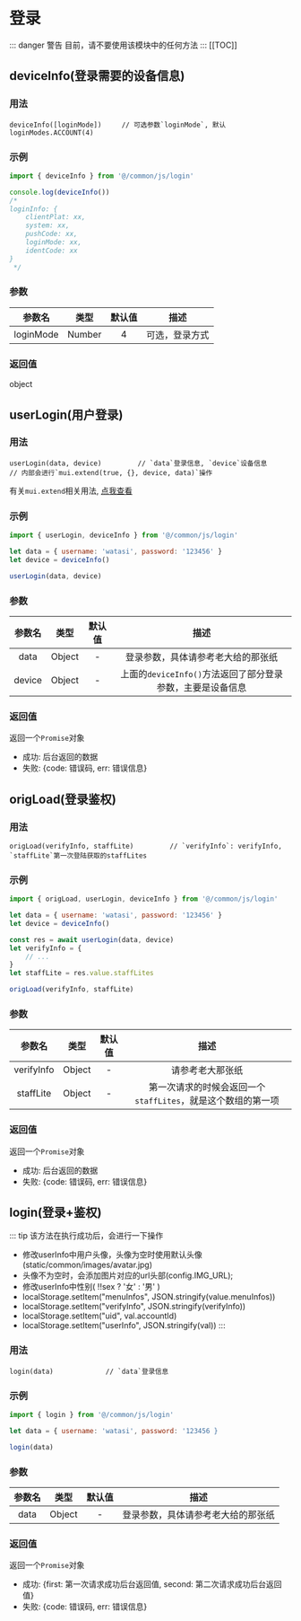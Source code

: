 # 登录
::: danger 警告
目前，请不要使用该模块中的任何方法
:::
[[TOC]]

## deviceInfo(登录需要的设备信息)
### 用法
```
deviceInfo([loginMode]) 	// 可选参数`loginMode`, 默认loginModes.ACCOUNT(4)
```

### 示例
```javascript
import { deviceInfo } from '@/common/js/login'

console.log(deviceInfo())
/*
loginInfo: {
	clientPlat: xx,
	system: xx,
	pushCode: xx,
	loginMode: xx,
	identCode: xx
}
 */
```

### 参数
|参数名|类型|默认值|描述|
|:---:|:---:|:---:|:---:|
|loginMode|Number|4|可选，登录方式|

### 返回值
object

## userLogin(用户登录)
### 用法
```
userLogin(data, device) 		// `data`登录信息, `device`设备信息
// 内部会进行`mui.extend(true, {}, device, data)`操作
```
有关`mui.extend`相关用法, [点我查看](http://dev.dcloud.net.cn/mui/util/#extend)

### 示例
```javascript
import { userLogin, deviceInfo } from '@/common/js/login'

let data = { username: 'watasi', password: '123456' }
let device = deviceInfo()

userLogin(data, device)
```

### 参数
|参数名|类型|默认值|描述|
|:---:|:---:|:---:|:---:|
|data|Object|-|登录参数，具体请参考老大给的那张纸|
|device|Object|-|上面的`deviceInfo()`方法返回了部分登录参数，主要是设备信息|

### 返回值
返回一个`Promise`对象 <br />
- 成功: 后台返回的数据
- 失败: {code: 错误码, err: 错误信息}


## origLoad(登录鉴权)
### 用法
```
origLoad(verifyInfo, staffLite) 		// `verifyInfo`: verifyInfo, `staffLite`第一次登陆获取的staffLites
```

### 示例
```javascript
import { origLoad, userLogin, deviceInfo } from '@/common/js/login'

let data = { username: 'watasi', password: '123456' }
let device = deviceInfo()

const res = await userLogin(data, device)
let verifyInfo = {
	// ...
}
let staffLite = res.value.staffLites

origLoad(verifyInfo, staffLite)
```

### 参数
|参数名|类型|默认值|描述|
|:---:|:---:|:---:|:---:|
|verifyInfo|Object|-|请参考老大那张纸|
|staffLite|Object|-|第一次请求的时候会返回一个`staffLites`，就是这个数组的第一项|

### 返回值
返回一个`Promise`对象 <br />
- 成功: 后台返回的数据
- 失败: {code: 错误码, err: 错误信息}


## login(登录+鉴权)
::: tip 该方法在执行成功后，会进行一下操作
- 修改userInfo中用户头像，头像为空时使用默认头像(static/common/images/avatar.jpg)
- 头像不为空时，会添加图片对应的url头部(config.IMG_URL);
- 修改userInfo中性别( !!sex ? '女' : '男' )
- localStorage.setItem("menuInfos", JSON.stringify(value.menuInfos))
- localStorage.setItem("verifyInfo", JSON.stringify(verifyInfo))
- localStorage.setItem("uid", val.accountId)
- localStorage.setItem("userInfo", JSON.stringify(val))
:::

### 用法
```
login(data) 			// `data`登录信息
```

### 示例
```javascript
import { login } from '@/common/js/login'

let data = { username: 'watasi', password: '123456 }

login(data)
```

### 参数
|参数名|类型|默认值|描述|
|:---:|:---:|:---:|:---:|
|data|Object|-|登录参数，具体请参考老大给的那张纸|

### 返回值
返回一个`Promise`对象 <br />
- 成功: {first: 第一次请求成功后台返回值, second: 第二次请求成功后台返回值}
- 失败: {code: 错误码, err: 错误信息}
